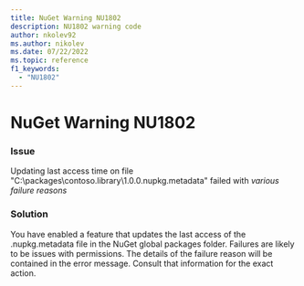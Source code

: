 ```yaml
---
title: NuGet Warning NU1802
description: NU1802 warning code
author: nkolev92
ms.author: nikolev
ms.date: 07/22/2022
ms.topic: reference
f1_keywords: 
  - "NU1802"
---
```


# NuGet Warning NU1802

### Issue

Updating last access time on file "C:\packages\contoso.library\1.0.0\.nupkg.metadata" failed with _various failure reasons_

### Solution

You have enabled a feature that updates the last access of the .nupkg.metadata file in the NuGet global packages folder.
Failures are likely to be issues with permissions.
The details of the failure reason will be contained in the error message.
Consult that information for the exact action.

